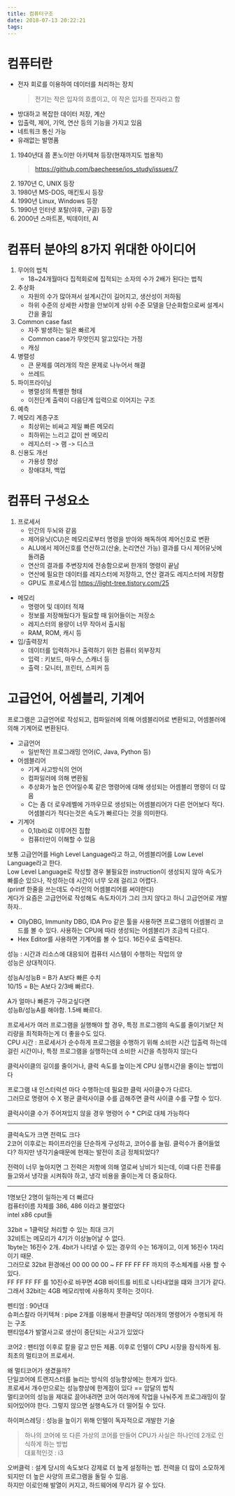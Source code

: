 ```yaml
---
title: 컴퓨터구조
date: 2018-07-13 20:22:21
tags:
---
```


# 컴퓨터란  
- 전자 회로를 이용하여 데이터를 처리하는 장치  
    > 전기는 작은 입자의 흐름이고, 이 작은 입자를 전자라고 함  
- 방대하고 복잡한 데이터 저장, 계산  
- 입출력, 제어, 기억, 연산 등의 기능을 가지고 있음  
- 네트워크 통신 가능
- 유래없는 발명품  

1. 1940년대 쯤 폰노이만 아키텍쳐 등장(현재까지도 범용적)  
    > <https://github.com/baecheese/ios_study/issues/7>  
2. 1970년 C, UNIX 등장  
3. 1980년 MS-DOS, 매킨토시 등장  
4. 1990년 Linux, Windows 등장  
5. 1990년 인터넷 포탈(야후, 구글) 등장  
6. 2000년 스마트폰, 빅데이터, AI  

# 컴퓨터 분야의 8가지 위대한 아이디어  
1. 무어의 법칙  
    - 18~24개월마다 집적회로에 집적되는 소자의 수가 2배가 된다는 법칙  
2. 추상화  
    - 자원의 수가 많아져서 설계시간이 길어지고, 생산성이 저하됨  
    - 하위 수준의 상세한 사항을 안보이게 상위 수준 모델을 단순화함으로써 설계시간을 줄임  
3. Common case fast  
    - 자주 발생하는 일은 빠르게  
    - Common case가 무엇인지 알고있다는 가정  
    - 캐싱  
4. 병렬성  
    - 큰 문제를 여러개의 작은 문제로 나누어서 해결  
    - 쓰레드
5. 파이프라이닝  
    - 병렬성의 특별한 형태  
    - 이전단계 출력이 다음단계 입력으로 이어지는 구조  
6. 예측  
7. 메모리 계층구조  
    - 최상위는 비싸고 제일 빠른 메모리  
    - 최하위는 느리고 값이 싼 메모리  
    - 레지스터 -> 램 -> 디스크  
8. 신용도 개선  
    - 가용성 향상  
    - 장애대처, 백업  

# 컴퓨터 구성요소  
1. 프로세서  
    - 인간의 두뇌와 같음  
    - 제어유닛(CU)은 메모리로부터 명령을 받아와 해독하여 제어신호로 변환  
    - ALU에서 제어신호를 연산하고(산술, 논리연산 가능) 결과를 다시 제어유닛에 돌려줌  
    - 연산의 결과를 주변장치에 전송함으로써 한개의 명령이 끝남  
    - 연산에 필요한 데이터를 레지스터에 저장하고, 연산 결과도 레지스터에 저장함  
    - GPU도 프로세스임 <https://light-tree.tistory.com/25>  
- 메모리  
    - 명령어 및 데이터 적재  
    - 정보를 저장해뒀다가 필요할 때 읽어들이는 저장소  
    - 레지스터의 용량이 너무 작아서 출시됨  
    - RAM, ROM, 캐시 등  
- 입/출력장치  
    - 데이터를 입력하거나 출력하기 위한 컴퓨터 외부장치  
    - 입력 : 키보드, 마우스, 스캐너 등  
    - 출력 : 모니터, 프린터, 스피커 등  

# 고급언어, 어셈블리, 기계어  
프로그램은 고급언어로 작성되고, 컴파일러에 의해 어셈블리어로 변환되고, 어셈블러에 의해 기계어로 변환된다.  

- 고급언어  
    - 일반적인 프로그래밍 언어(C, Java, Python 등)  
- 어셈블리어  
    - 기계 사고방식의 언어
    - 컴파일러에 의해 변환됨  
    - 추상화가 높은 언어일수록 같은 명령어에 대해 생성되는 어셈블리 명령이 더 많음  
    - C는 좀 더 로우레벨에 가까우므로 생성되는 어셈블리어가 다른 언어보다 적다. 어셈블리가 적다는것은 속도가 빠르다는 것을 의미한다.  
- 기계어 
    - 0,1(bit)로 이루어진 집합  
    - 컴퓨터만이 이해할 수 있음  

보통 고급언어를 High Level Language라고 하고, 어셈블리어를 Low Level Language라고 한다.  
Low Level Language로 작성할 경우 불필요한 instruction이 생성되지 않아 속도가 빠를순 있으나, 작성하는데 시간이 너무 오래 걸리고 어렵다.  
(printf 한줄을 쓰는데도 수라인의 어셈블리어를 써야한다)  
게다가 요즘은 고급언어로 작성해도 속도차이가 그리 크지 않다고 하니 고급언어로 개발하자..  

- OllyDBG, Immunity DBG, IDA Pro 같은 툴을 사용하면 프로그램의 어셈블리 코드를 볼 수 있다. 사용하는 CPU에 따라 생성되는 어셈블리가 조금씩 다르다.  
- Hex Editor를 사용하면 기계어를 볼 수 있다. 16진수로 출력된다.    

성능 : 시간과 리소스에 대응되어 컴퓨터 시스템이 수행하는 작업의 양  
성능은 상대적이다.  

성능A/성능B = B가 A보다 빠른 수치  
10/15 = B는 A보다 2/3배 빠르다.  

A가 얼마나 빠른가 구하고싶다면  
성능B/성능A를 해야함. 1.5배 빠르다.  

프로세서가 여러 프로그램을 실행해야 할 경우, 특정 프로그램의 속도를 줄이기보단 처리량을 최적화하는게 더 좋을수도 있다.  
CPU 시간 :
프로세서가 순수하게 프로그램을 수행하기 위해 소비한 시간
입출력 하는데 걸린 시간이나, 특정 프로그램을 실행하는데 소비한 시간을 측정하지 않는다

클럭사이클의 길이를 줄이거나, 클럭 속도를 높이는게 CPU 실행시간을 줄이는 방법이다  

프로그램 내 인스터럭션 마다 수행하는데 필요한 클럭 사이클수가 다르다.  
그러므로 명령어 수 X 평균 클럭사이클 수를 곱해주면 클럭 사이클 수를 구할 수 있다.  

클럭사이클 수가 주어져있지 않을 경우 명령어 수 * CPI로 대체 가능하다  

---

클럭속도가 크면 전력도 크다  
2코어 이후로는 파이프라인을 단순하게 구성하고, 코어수를 늘림. 클럭수가 줄어들었다?
하지만 냉각기술때문에 현재는 발전이 조금 정체되었다?

전력이 너무 높아지면 그 전력은 저항에 의해 열로써 낭비가 되는데,
이떄 다른 전류를 들고와서 냉각을 시켜줘야 하고, 
냉각 비용을 줄이는게 더 중요하다.

---

1명보단 2명이 일하는게 더 빠르다  
컴퓨터이름 자체를 386, 486 이라고 불렀었다  
intel x86 cput들  

32bit = 1클럭당 처리할 수 있는 최대 크기  
32비트는 메모리가 4기가 이상늘어날 수 없다.  
1byte는 16진수 2개. 4bit가 나타낼 수 있는 경우의 수는 16개이고, 이게 16진수 1자리이기 때문.  
그러므로 32bit 환경에선 00 00 00 00 ~ FF FF FF FF 까지의 주소체계를 사용 할 수 있다.  
FF FF FF FF 를 10진수로 바꾸면 4GB 바이트를 비트로 나타내었을 떄와 크기가 같다. 그래서 32bit는 4GB 메모리밖에 사용하지 못하는 것이다.  

펜티엄 : 90년대  
슈퍼스칼라 아키텍쳐 : pipe 2개를 이용해서 한클럭당 여러개의 명령어가 수행되게 하는 구조  
팬티엄4가 발열사고로 생산이 중단되는 사고가 있었다  

코어2 : 팬티엄 이후로 칼을 갈고 만든 제품. 이후로 인텔이 CPU 시장을 잠식하게 됨. 최초의 멀티코어 프로세서.  

왜 멀티코어가 생겼을까?  
단일코어에 트랜지스터를 늘리는 방식의 성능향상에는 한계가 있다.  
프로세서 개수만으로는 성능향상에 한계점이 있다 == 암달의 법칙  
멀티코어의 성능을 제대로 끌어내려면 코어 여러개에 작업을 나눠주게 프로그래밍이 잘 되어있어야 한다. 그렇지 않으면 실행속도가 더 떨어질 수 있다.  

하이퍼스레딩 : 성능을 높이기 위해 인텔이 독자적으로 개발한 기술  
> 하나의 코어에 또 다른 가상의 코어를 만들어 CPU가 사실은 하나인데 2개로 인식하게 하는 방법  
> 대표적인것 : i3  

오버클럭 : 설계 당시의 속도보다 강제로 더 높게 설정하는 법. 전력을 더 많이 소모하게 되지만 더 높은 사양의 프로그램을 돌릴 수 있음.  
하지만 이로인해 발열이 커지고, 하드웨어에 무리가 갈 수 있다.  